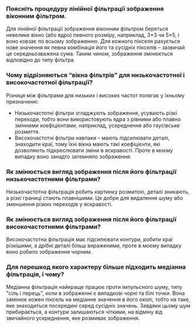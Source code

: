 ### Поясніть процедуру лінійної фільтрації зображення віконним фільтром.  

Для лінійної фільтрації зображення віконним фільтром береться невелике вікно (або ядро) певного розміру, наприклад, 3×3 чи 5×5, і воно ковзає по всьому зображенню. Для кожного пікселя рахується нове значення як певна комбінація його та сусідніх пікселів – зазвичай це середньозважена сума. Таким чином, зображення змінюється відповідно до типу фільтра.  

### Чому відрізняються “вікна фільтрів” для низькочастотної і високочастотної фільтрації? 

Різниця між фільтрами для низьких і високих частот полягає у їхньому призначенні:

- Низькочастотні фільтри згладжують зображення, усувають різкі переходи, тобто вони використовують ядра з рівними або плавно змінними коефіцієнтами, наприклад, усереднення або гаусівське розмиття.  
- Високочастотні фільтри навпаки – мають підсилювати деталі, знаходити краї, тому їхні вікна мають такі коефіцієнти, які дозволяють підкреслювати зміни в яскравості. Проте в моєму випадку воно занадто затемняло зображення.

### Як змінюється вигляд зображення після його фільтрації низькочастотними фільтрами? 

Низькочастотна фільтрація робить картинку розмитою, деталі зникають, а різкі границі стають плавнішими. Це добре для видалення шуму або зменшення різких переходів у яскравості.  

### Як змінюється вигляд зображення після його фільтрації високочастотними фільтрами? 

Високочастотна фільтрація має підсилювати контури, робити краї різкішими, а дрібні деталі більш вираженими, проте в моєму випадку воно робило зображення чорним.

### Для перешкод якого характеру більше підходить медіанна фільтрація, і чому? 

Медіанна фільтрація найкраще працює проти імпульсного шуму, типу "сіль і перець", коли в зображенні є випадкові чорні та білі точки. Вона замінює кожен піксель на медіанне значення в його околі, тобто на таке, яке знаходиться посередині серед сусідніх значень. Завдяки цьому шум прибирається, а контури залишаються чіткими, на відміну від звичайного усереднення, яке розмиває зображення.  
